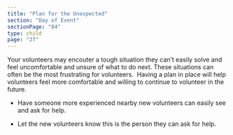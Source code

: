 ```yaml
---
title: "Plan for the Unexpected"
section: "Day of Event"
sectionPage: "04"
type: child
page: "27"
---
```


Your volunteers may encouter a tough situation they can’t easily solve and feel uncomfortable and unsure of what to do next. These situations can often be the most frustrating for volunteers.  Having a plan in place will help volunteers feel more comfortable and willing to continue to volunteer in the future.

- Have someone more experienced nearby new volunteers can easily see and ask for help.

- Let the new volunteers know this is the person they can ask for help.
